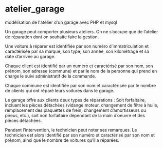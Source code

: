# atelier_garage
modélisation de l'atelier d'un garage avec PHP et mysql

Un garage peut comporter plusieurs ateliers. On ne s’occupe que de l’atelier
de réparation dont on souhaite faire la gestion.

Une voiture à réparer est identifiée par son numéro d’immatriculation et
caractérisée par sa marque, son type, son année, son kilométrage et sa date
d’arrivée au garage. 

Chaque client est identifié par un numéro et caractérisé par
son nom, son prénom, son adresse (commune) et par le nom de la personne qui
prend en charge le suivi administratif de la commande.

Chaque commune est identifiée par son nom et caractérisée par le nombre
de clients qui ont réparé leurs voitures dans le garage.

Le garage offre aux clients deux types de réparations :
Soit forfaitaire, incluant les pièces détachées (vidange moteur, changement de
filtre à huile, remplacement des plaquettes de frein, changement d’amortisseurs
ou pneus, etc.), soit non forfaitaire dépendant de la main d’oeuvre et des pièces
détachées.

Pendant l’intervention, le technicien peut noter ses remarques. Le technicien
est alors identifié par son numéro et caractérisé par son nom et prénom, ainsi
que le nombre de voitures qu’il a réparées.
